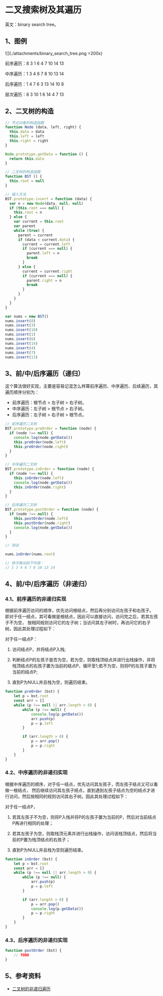 # 二叉搜索树及其遍历

英文：binary search tree。

## 1、图例

![](./attachments/binary_search_tree.png =200x)

前序遍历：8 3 1 6 4 7 10 14 13

中序遍历：1 3 4 6 7 8 10 13 14

后序遍历：1 4 7 6 3 13 14 10 8

层次遍历：8 3 10 1 6 14 4 7 13

## 2、二叉树的构造

``` javascript
// 节点对象的构造函数
function Node (data, left, right) {
  this.data = data
  this.left = left
  this.right = right
}

Node.prototype.getData = function () {
  return this.data
}

// 二叉树的构造函数
function BST () {
  this.root = null
}

// 插入方法
BST.prototype.insert = function (data) {
  var n = new Node(data, null, null)
  if (this.root === null) {
    this.root = n
  } else {
    var current = this.root
    var parent
    while (true) {
      parent = current
      if (data < current.data) {
        current = current.left
        if (current === null) {
          parent.left = n
          break
        }
      } else {
        current = current.right
        if (current === null) {
          parent.right = n
          break
        }
      }
    }
  }
}

var nums = new BST()
nums.insert(8)
nums.insert(3)
nums.insert(10)
nums.insert(1)
nums.insert(6)
nums.insert(14)
nums.insert(4)
nums.insert(7)
nums.insert(13)
```

## 3、前/中/后序遍历（递归）

这个算法很好实现，主要是容易记混怎么样算前序遍历、中序遍历、后续遍历，其遍历顺序分别为：

- 前序遍历：根节点 > 左子树 > 右子树。
- 中序遍历：左子树 > 根节点 > 右子树。
- 后序遍历：左子树 > 右子树 > 根节点。

```javascript
// 前序遍历二叉树
BST.prototype.preOrder = function (node) {
  if (node !== null) {
    console.log(node.getData())
    this.preOrder(node.left)
    this.preOrder(node.right)
  }
}

// 中序遍历二叉树
BST.prototype.inOrder = function (node) {
  if (node !== null) {
    this.inOrder(node.left)
    console.log(node.getData())
    this.inOrder(node.right)
  }
}

// 后序遍历二叉树
BST.prototype.postOrder = function (node) {
  if (node !== null) {
    this.postOrder(node.left)
    this.postOrder(node.right)
    console.log(node.getData())
  }
}

// 测试

nums.inOrder(nums.root)

// 依次输出如下内容：
// 1 3 4 6 7 8 10 13 14
```

## 4、前/中/后序遍历（非递归）

### 4.1、前序遍历的非递归实现

根据前序遍历访问的顺序，优先访问根结点，然后再分别访问左孩子和右孩子。
即对于任一结点，其可看做是根结点，因此可以直接访问，访问完之后，若其左孩子不为空，
按相同规则访问它的左子树；当访问其左子树时，再访问它的右子树。因此其处理过程如下：

对于任一结点P：

1. 访问结点P，并将结点P入栈;

2. 判断结点P的左孩子是否为空，若为空，则取栈顶结点并进行出栈操作，并将栈顶结点的右孩子置为当前的结点P，循环至1;若不为空，则将P的左孩子置为当前的结点P;

3. 直到P为NULL并且栈为空，则遍历结束。

```javascript
function preOrder (bst) {
    let p = bst.root
    const arr = []
    while (p !== null || arr.length > 0) {
        while (p !== null) {
            console.log(p.getData())
            arr.push(p)
            p = p.left
        }

        if (arr.length > 0) {
            p = arr.pop()
            p = p.right
        }
    }
}
```

### 4.2、中序遍历的非递归实现

根据中序遍历的顺序，对于任一结点，优先访问其左孩子，而左孩子结点又可以看做一根结点，
然后继续访问其左孩子结点，直到遇到左孩子结点为空的结点才进行访问，然后按相同的规则访问其右子树。因此其处理过程如下：

对于任一结点P，

1. 若其左孩子不为空，则将P入栈并将P的左孩子置为当前的P，然后对当前结点P再进行相同的处理；

2. 若其左孩子为空，则取栈顶元素并进行出栈操作，访问该栈顶结点，然后将当前的P置为栈顶结点的右孩子；

3. 直到P为NULL并且栈为空则遍历结束。

```javascript
function inOrder (bst) {
    let p = bst.root
    const arr = []
    while (p !== null || arr.length > 0) {
        while (p !== null) {
            arr.push(p)
            p = p.left
        }

        if (arr.length > 0) {
            p = arr.pop()
            console.log(p.getData())
            p = p.right
        }
    }
}
```

### 4.3、后序遍历的非递归实现

```javascript
function postOrder (bst) {
    // TODO
}
```

## 5、参考资料

- [二叉树的非递归遍历](https://www.cnblogs.com/dolphin0520/archive/2011/08/25/2153720.html)
